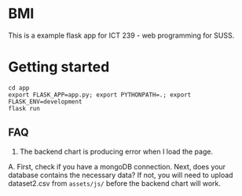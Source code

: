 # BMI

This is a example flask app for ICT 239 - web programming for SUSS.

# Getting started
```
cd app
export FLASK_APP=app.py; export PYTHONPATH=.; export FLASK_ENV=development
flask run
```


## FAQ

1. The backend chart is producing error when I load the page. 

A. First, check if you have a mongoDB connection. Next, does your database contains the necessary data? If not, you will need to upload dataset2.csv from `assets/js/` before the backend chart will work. 
